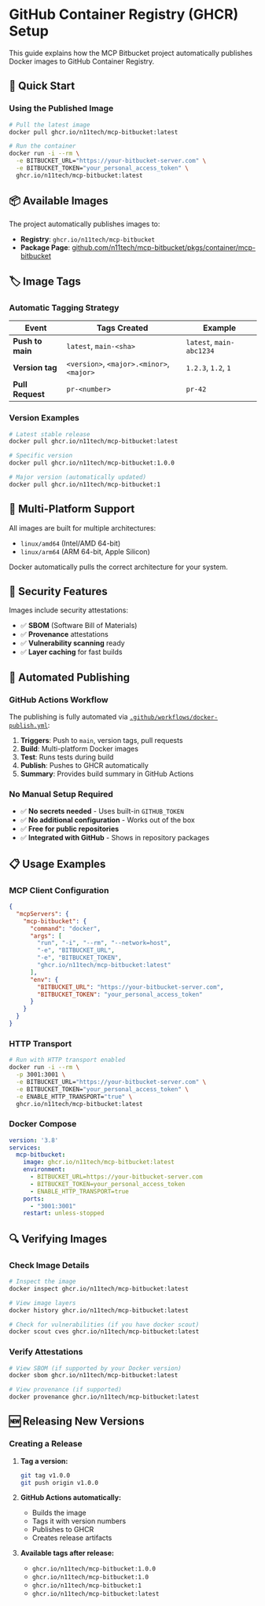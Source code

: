# GitHub Container Registry (GHCR) Setup

This guide explains how the MCP Bitbucket project automatically publishes Docker images to GitHub Container Registry.

## 🚀 Quick Start

### Using the Published Image

```bash
# Pull the latest image
docker pull ghcr.io/n11tech/mcp-bitbucket:latest

# Run the container
docker run -i --rm \
  -e BITBUCKET_URL="https://your-bitbucket-server.com" \
  -e BITBUCKET_TOKEN="your_personal_access_token" \
  ghcr.io/n11tech/mcp-bitbucket:latest
```

## 📦 Available Images

The project automatically publishes images to:
- **Registry**: `ghcr.io/n11tech/mcp-bitbucket`
- **Package Page**: [github.com/n11tech/mcp-bitbucket/pkgs/container/mcp-bitbucket](https://github.com/n11tech/mcp-bitbucket/pkgs/container/mcp-bitbucket)

## 🏷️ Image Tags

### Automatic Tagging Strategy

| Event | Tags Created | Example |
|-------|-------------|---------|
| **Push to main** | `latest`, `main-<sha>` | `latest`, `main-abc1234` |
| **Version tag** | `<version>`, `<major>.<minor>`, `<major>` | `1.2.3`, `1.2`, `1` |
| **Pull Request** | `pr-<number>` | `pr-42` |

### Version Examples

```bash
# Latest stable release
docker pull ghcr.io/n11tech/mcp-bitbucket:latest

# Specific version
docker pull ghcr.io/n11tech/mcp-bitbucket:1.0.0

# Major version (automatically updated)
docker pull ghcr.io/n11tech/mcp-bitbucket:1
```

## 🔧 Multi-Platform Support

All images are built for multiple architectures:
- `linux/amd64` (Intel/AMD 64-bit)
- `linux/arm64` (ARM 64-bit, Apple Silicon)

Docker automatically pulls the correct architecture for your system.

## 🔐 Security Features

Images include security attestations:
- ✅ **SBOM** (Software Bill of Materials)
- ✅ **Provenance** attestations
- ✅ **Vulnerability scanning** ready
- ✅ **Layer caching** for fast builds

## 🔄 Automated Publishing

### GitHub Actions Workflow

The publishing is fully automated via [`.github/workflows/docker-publish.yml`](.github/workflows/docker-publish.yml):

1. **Triggers**: Push to `main`, version tags, pull requests
2. **Build**: Multi-platform Docker images
3. **Test**: Runs tests during build
4. **Publish**: Pushes to GHCR automatically
5. **Summary**: Provides build summary in GitHub Actions

### No Manual Setup Required

- ✅ **No secrets needed** - Uses built-in `GITHUB_TOKEN`
- ✅ **No additional configuration** - Works out of the box
- ✅ **Free for public repositories**
- ✅ **Integrated with GitHub** - Shows in repository packages

## 📋 Usage Examples

### MCP Client Configuration

```json
{
  "mcpServers": {
    "mcp-bitbucket": {
      "command": "docker",
      "args": [
        "run", "-i", "--rm", "--network=host",
        "-e", "BITBUCKET_URL",
        "-e", "BITBUCKET_TOKEN",
        "ghcr.io/n11tech/mcp-bitbucket:latest"
      ],
      "env": {
        "BITBUCKET_URL": "https://your-bitbucket-server.com",
        "BITBUCKET_TOKEN": "your_personal_access_token"
      }
    }
  }
}
```

### HTTP Transport

```bash
# Run with HTTP transport enabled
docker run -i --rm \
  -p 3001:3001 \
  -e BITBUCKET_URL="https://your-bitbucket-server.com" \
  -e BITBUCKET_TOKEN="your_personal_access_token" \
  -e ENABLE_HTTP_TRANSPORT="true" \
  ghcr.io/n11tech/mcp-bitbucket:latest
```

### Docker Compose

```yaml
version: '3.8'
services:
  mcp-bitbucket:
    image: ghcr.io/n11tech/mcp-bitbucket:latest
    environment:
      - BITBUCKET_URL=https://your-bitbucket-server.com
      - BITBUCKET_TOKEN=your_personal_access_token
      - ENABLE_HTTP_TRANSPORT=true
    ports:
      - "3001:3001"
    restart: unless-stopped
```

## 🔍 Verifying Images

### Check Image Details

```bash
# Inspect the image
docker inspect ghcr.io/n11tech/mcp-bitbucket:latest

# View image layers
docker history ghcr.io/n11tech/mcp-bitbucket:latest

# Check for vulnerabilities (if you have docker scout)
docker scout cves ghcr.io/n11tech/mcp-bitbucket:latest
```

### Verify Attestations

```bash
# View SBOM (if supported by your Docker version)
docker sbom ghcr.io/n11tech/mcp-bitbucket:latest

# View provenance (if supported)
docker provenance ghcr.io/n11tech/mcp-bitbucket:latest
```

## 🆕 Releasing New Versions

### Creating a Release

1. **Tag a version:**
   ```bash
   git tag v1.0.0
   git push origin v1.0.0
   ```

2. **GitHub Actions automatically:**
   - Builds the image
   - Tags it with version numbers
   - Publishes to GHCR
   - Creates release artifacts

3. **Available tags after release:**
   - `ghcr.io/n11tech/mcp-bitbucket:1.0.0`
   - `ghcr.io/n11tech/mcp-bitbucket:1.0`
   - `ghcr.io/n11tech/mcp-bitbucket:1`
   - `ghcr.io/n11tech/mcp-bitbucket:latest`